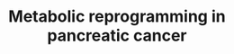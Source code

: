 ---
annotations:
- id: PW:0000559
  parent: regulatory pathway
  type: Pathway Ontology
  value: hexosamine biosynthetic pathway
- id: PW:0000626
  parent: disease pathway
  type: Pathway Ontology
  value: pancreatic cancer pathway
- id: PW:0000483
  parent: classic metabolic pathway
  type: Pathway Ontology
  value: altered lipid metabolic pathway
- id: PW:0000026
  parent: classic metabolic pathway
  type: Pathway Ontology
  value: citric acid cycle pathway
- id: PW:0000045
  parent: classic metabolic pathway
  type: Pathway Ontology
  value: pentose phosphate pathway
- id: DOID:1793
  parent: disease of cellular proliferation
  type: Disease Ontology
  value: pancreatic cancer
- id: PW:0001119
  parent: classic metabolic pathway
  type: Pathway Ontology
  value: altered citric acid cycle pathway
authors:
- Maria van de Meent
- MaintBot
- Mkutmon
- Eweitz
citedin:
- link: PMC11831748
  title: Bioinformatics analysis identifies dysregulation of miR-548F-3p and its hub
    gene in triple-negative breast cancer (2025)
communities:
- CPTAC
description: 'This pathway model displays the interactions between KRAS and TP53 mutations
  and pancreatic cancer cells. As a consequence of these mutations, the cell undergoes
  reprogramming of glucose, lipid and amino acid metabolism, thereby affecting the
  pentose phosphate pathway (PPP), hexosamine biosynthetic pathway (HBP) and the tricarboxylic
  acid (TCA) cycle. The pathway curation is largely based on Figure 2 of the review
  article by Wang et al. in 2021 (https://doi.org/10.1038/s41392-021-00659-4). '
last-edited: 2024-07-23
ndex: null
organisms:
- Homo sapiens
redirect_from:
- /index.php/Pathway:WP5220
- /instance/WP5220
- /instance/WP5220_r134560
revision: r134560
schema-jsonld:
- '@context': https://schema.org/
  '@id': https://wikipathways.github.io/pathways/WP5220.html
  '@type': Dataset
  creator:
    '@type': Organization
    name: WikiPathways
  description: 'This pathway model displays the interactions between KRAS and TP53
    mutations and pancreatic cancer cells. As a consequence of these mutations, the
    cell undergoes reprogramming of glucose, lipid and amino acid metabolism, thereby
    affecting the pentose phosphate pathway (PPP), hexosamine biosynthetic pathway
    (HBP) and the tricarboxylic acid (TCA) cycle. The pathway curation is largely
    based on Figure 2 of the review article by Wang et al. in 2021 (https://doi.org/10.1038/s41392-021-00659-4). '
  keywords:
  - ACLY
  - AcGlcN1P
  - AcGlcN6P
  - Aspartic acid
  - BCAA
  - BCAT2
  - BCKA
  - BCKDHA
  - CARM1
  - CS
  - D-Fructose 1,6-bisphosphate
  - D-Fructose 6-phosphate
  - D-Ribose 5-phosphate
  - D-Ribulose 5-phosphate
  - D-Xylulose 5-phosphate
  - D-glucosamine 6-phosphate
  - DLAT
  - DLD
  - FASN
  - GFPT1
  - GLS2
  - GLUD1
  - GNPNAT1
  - GOT1
  - GOT2
  - GPI
  - GPT
  - HK1
  - HK2
  - HMG-CoA
  - HMGCR
  - HMGCS2
  - KRAS
  - LDHA
  - LDL
  - LDLR
  - MDH1
  - ME1
  - NADP+
  - NADPH
  - NEAA
  - Oxaloacetic acid
  - Oxoglutaric acid
  - PDHA1
  - PDHB
  - PDHX
  - PFKL
  - PGM3
  - PKM
  - RPE
  - RPIA
  - S-acetyl-CoA
  - SLC16A1
  - SLC16A4
  - SLC1A5
  - SLC2A1
  - SLC43A1
  - SLC7A5
  - SOAT1
  - UAP1
  - UDP-GlcNAc
  - alpha-D-Glucose 6-phosphate
  - cholesterol
  - cholesterol esters
  - citrate
  - fatty acids
  - glucose
  - glutamate
  - glutamine
  - lactate
  - malates
  - p53
  - pyruvate
  - succinyl-CoA
  license: CC0
  name: Metabolic reprogramming in pancreatic cancer
seo: CreativeWork
title: Metabolic reprogramming in pancreatic cancer
wpid: WP5220
---